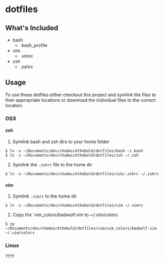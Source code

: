 dotfiles
=============================

What's Included
-----------------------------

* bash
  - .bash_profile
* vim
  - .vimrc
* zsh
  - .zshrc

Usage
-----------------------------

To use these dotfiles either checkout this project and symlink the files 
to their appropriate locations or download the individual files to the correct
location.

### OSX

#### zsh

1. Symlink bash and zsh dirs to your home folder
```
$ ln -s ~/Documents/dev/chadwickthebold/dotfiles/bash ~/.bash
$ ln -s ~/Documents/dev/chadwickthebold/dotfiles/zsh ~/.zsh
```
2. Symlink the `.zshrc` file to the home dir
```
$ ln -s ~/Documents/dev/chadwickthebold/dotfiles/zsh/.zshrc ~/.zshrc
```

#### vim

1. Symlink `.vimrc` to the home dir
```
$ ln -s ~/Documents/dev/chadwickthebold/dotfiles/vim ~/.vimrc
```
2. Copy the `vim_colors/badwolf.vim to ~/.vim/colors
```
$ cp ~/Documents/dev/chadwickthebold/dotfiles/vim/vim_colors/badwolf.vim ~/.vim/colors
```

### Linux

????


